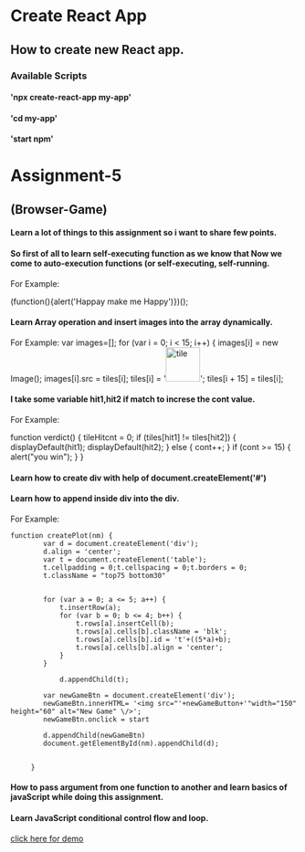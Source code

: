 # Create React App

## How to create new React app.

### Available Scripts

####  'npx create-react-app my-app'
####     'cd my-app'
####     'start npm'

# Assignment-5

## (Browser-Game)


#### Learn a lot of things to this assignment so i want to share few points.

#### So first of all to learn self-executing function as we know that Now we come to auto-execution functions (or self-executing, self-running.

For Example:

(function(){alert('Happay make me Happy')})();

#### Learn Array operation and insert images into the array dynamically.

For Example:
var images=[];
	for (var i = 0; i < 15; i++) {
	images[i] = new Image();
    images[i].src = tiles[i];
	tiles[i] = '<img src="' + tiles[i] + '" width="60" height="60" alt="tile">';
	tiles[i + 15] = tiles[i];


#### I take some variable hit1,hit2 if match to increse the cont value.


For Example:

function verdict() {
		tileHitcnt = 0;
		if (tiles[hit1] != tiles[hit2]) {
			displayDefault(hit1);
			displayDefault(hit2);
		} else {
			cont++;
		}
		if (cont >= 15) {
			alert("you win");
		}
	}

#### Learn how to create div with help of document.createElement('#') 	

#### Learn how to append inside div into the div.

For Example:

  	function createPlot(nm) {
	 	 	var d = document.createElement('div');
	 	 	d.align = 'center';
	 	 	var t = document.createElement('table');
	 	 	t.cellpadding = 0;t.cellspacing = 0;t.borders = 0;
	 	 	t.className = "top75 bottom30"


	 	 	for (var a = 0; a <= 5; a++) {
	 	 		t.insertRow(a);
	 	 		for (var b = 0; b <= 4; b++) {
	 	 			t.rows[a].insertCell(b);
	 	 			t.rows[a].cells[b].className = 'blk';
	 	 			t.rows[a].cells[b].id = 't'+((5*a)+b);
	 	 			t.rows[a].cells[b].align = 'center';
	 	 		}
	 	 	}

	 	 		d.appendChild(t);

			var newGameBtn = document.createElement('div');
			newGameBtn.innerHTML= '<img src="'+newGameButton+'"width="150" height="60" alt="New Game" \/>';
			newGameBtn.onclick = start 

			d.appendChild(newGameBtn)
	 	 	document.getElementById(nm).appendChild(d);


	 	 }



#### How to pass argument from one function to another and learn basics of javaScript while doing this assignment.

#### Learn JavaScript conditional control flow and loop.


[click here for demo](file:///Users/firojkhan/Desktop/mywork/Assignment-5/gamepuzzle.html)